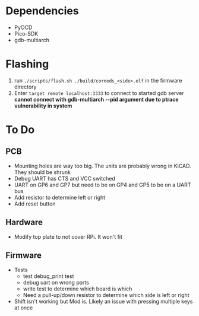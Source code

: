 # Dependencies
 * PyOCD
 * Pico-SDK
 * gdb-multiarch

# Flashing
1. run `./scripts/flash.sh ./build/corneds_<side>.elf` in the firmware directory
2. Enter `target remote localhost:3333` to connect to started gdb server
**cannot connect with gdb-multiarch --pid argument due to ptrace vulnerability in system**


# To Do
## PCB
 * Mounting holes are way too big. The units are probably wrong in KiCAD. They should be shrunk
 * Debug UART has CTS and VCC switched
 * UART on GP6 and GP7 but need to be on GP4 and GP5 to be on a UART bus
 * Add resistor to determine left or right
 * Add reset button

## Hardware
 * Modify top plate to not cover RPi. It won't fit

## Firmware
 * Tests
   * test debug_print test
    * debug uart on wrong ports
   * write test to determine which board is which
    * Need a pull-up/down resistor to determine which side is left or right
 * Shift isn't working but Mod is. Likely an issue with pressing multiple keys at once
